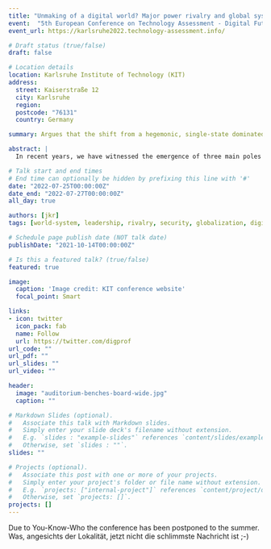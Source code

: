 ```yaml
---
title: "Unmaking of a digital world? Major power rivalry and global system evolution"
event:  "5th European Conference on Technology Assessment - Digital Future(s): TA in and for a changing world"
event_url: https://karlsruhe2022.technology-assessment.info/

# Draft status (true/false)
draft: false

# Location details
location: Karlsruhe Institute of Technology (KIT)
address:
  street: Kaiserstraße 12
  city: Karlsruhe
  region:
  postcode: "76131"
  country: Germany

summary: Argues that the shift from a hegemonic, single-state dominated global system to a multi-polar one is a regular feature in the pulsating global system developmental process and proposes scenarios for its likely future development, highlighting the core differences that mark digital technologies in contrast to previous technologies in the unfolding of this process.

abstract: |
  In recent years, we have witnessed the emergence of three main poles of digital network modes and governance: a US-based system based on hegemonic state-backed private market power dominance; a Chinese-based state-controlled neo-mercantilist system; and a European standards-based liberal markets model. Some commentators have identified the emergence of the "splinternet" as a signal of the unraveling of a global digital commons and a reversal of the globalization process. This paper argues that rather than signaling an end to globalization, these developments are indicative of a continued long-term global system formation, pulsating in repetitive and dynamic waves. The core driver of its dynamics are technology-driven economic short-term processes that manifest themselves in political institutions, furthermore establishing global cultures. Each successive wave builds on technology and networks established in previous ones, extending both space and place in both physical dimensions and the establishment of a new habitus. Empirically tracing the core of today's digital backbone over 3000 years, the paper argues that the shift from a hegemonic, single-state dominated global system to a multi polar one is a regular feature in the pulsating global system developmental process and proposes scenarios for its likely future development. It also highlights the core differences that mark digital technologies in contrast to previous technologies in the unfolding of this process and why they constitute a necessary technological foundation for the establishment of a truly global, that is to say fully planetary system.

# Talk start and end times
# End time can optionally be hidden by prefixing this line with '#'
date: "2022-07-25T00:00:00Z"
date_end: "2022-07-27T00:00:00Z"
all_day: true

authors: [jkr]
tags: [world-system, leadership, rivalry, security, globalization, digitalization, digital-capitalism]

# Schedule page publish date (NOT talk date)
publishDate: "2021-10-14T00:00:00Z"

# Is this a featured talk? (true/false)
featured: true

image:
  caption: 'Image credit: KIT conference website'
  focal_point: Smart

links:
- icon: twitter
  icon_pack: fab
  name: Follow
  url: https://twitter.com/digprof
url_code: ""
url_pdf: ""
url_slides: ""
url_video: ""

header:
  image: "auditorium-benches-board-wide.jpg"
  caption: ""

# Markdown Slides (optional).
#   Associate this talk with Markdown slides.
#   Simply enter your slide deck's filename without extension.
#   E.g. `slides : "example-slides"` references `content/slides/example-slides.md`.
#   Otherwise, set `slides : ""`.
slides: ""

# Projects (optional).
#   Associate this post with one or more of your projects.
#   Simply enter your project's folder or file name without extension.
#   E.g. `projects: ["internal-project"]` references `content/project/deep-learning/index.md`.
#   Otherwise, set `projects: []`.
projects: []
---
```


Due to You-Know-Who the conference has been postponed to the summer. Was, angesichts der Lokalität, jetzt nicht die schlimmste Nachricht ist ;-)
